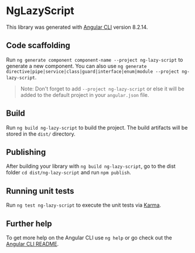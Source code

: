# NgLazyScript

This library was generated with [Angular CLI](https://github.com/angular/angular-cli) version 8.2.14.

## Code scaffolding

Run `ng generate component component-name --project ng-lazy-script` to generate a new component. You can also use `ng generate directive|pipe|service|class|guard|interface|enum|module --project ng-lazy-script`.
> Note: Don't forget to add `--project ng-lazy-script` or else it will be added to the default project in your `angular.json` file. 

## Build

Run `ng build ng-lazy-script` to build the project. The build artifacts will be stored in the `dist/` directory.

## Publishing

After building your library with `ng build ng-lazy-script`, go to the dist folder `cd dist/ng-lazy-script` and run `npm publish`.

## Running unit tests

Run `ng test ng-lazy-script` to execute the unit tests via [Karma](https://karma-runner.github.io).

## Further help

To get more help on the Angular CLI use `ng help` or go check out the [Angular CLI README](https://github.com/angular/angular-cli/blob/master/README.md).
